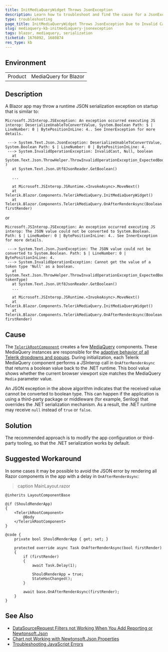 ```yaml
---
title: InitMediaQueryWidget Throws JsonException
description: Learn how to troubleshoot and find the cause for a JsonException that may be thrown by the Telerik InitMediaQueryWidget method.
type: troubleshooting
page_title: InitMediaQueryWidget Throws JsonException Due to Invalid Cast
slug: mediaquery-kb-initmediaquery-jsonexception
tags: blazor, mediaquery, serialization
ticketid: 1676092, 1680874
res_type: kb
---
```


## Environment

<table>
    <tbody>
        <tr>
            <td>Product</td>
            <td>
                MediaQuery for Blazor
            </td>
        </tr>
    </tbody>
</table>

## Description

A Blazor app may throw a runtime JSON serialization exception on startup that is similar to:

```HTML.skip-repl
Microsoft.JSInterop.JSException: An exception occurred executing JS interop: DeserializeUnableToConvertValue, System.Boolean Path: $ | LineNumber: 0 | BytePositionInLine: 4.. See InnerException for more details.

 ---> System.Text.Json.JsonException: DeserializeUnableToConvertValue, System.Boolean Path: $ | LineNumber: 0 | BytePositionInLine: 4.
 ---> System.InvalidOperationException: InvalidCast, Null, boolean
   at System.Text.Json.ThrowHelper.ThrowInvalidOperationException_ExpectedBoolean(JsonTokenType )
   at System.Text.Json.Utf8JsonReader.GetBoolean()

   ...

   at Microsoft.JSInterop.JSRuntime.<InvokeAsync>.MoveNext()
   at Telerik.Blazor.Components.TelerikMediaQuery.InitMediaQueryWidget()
   at Telerik.Blazor.Components.TelerikMediaQuery.OnAfterRenderAsync(Boolean firstRender)
```

or

```C#.skip-repl
Microsoft.JSInterop.JSException: An exception occurred executing JS interop: The JSON value could not be converted to System.Boolean. Path: $ | LineNumber: 0 | BytePositionInLine: 4.. See InnerException for more details.

 ---> System.Text.Json.JsonException: The JSON value could not be converted to System.Boolean. Path: $ | LineNumber: 0 | BytePositionInLine: 4.
 ---> System.InvalidOperationException: Cannot get the value of a token type 'Null' as a boolean.
   at System.Text.Json.ThrowHelper.ThrowInvalidOperationException_ExpectedBoolean(JsonTokenType tokenType)
   at System.Text.Json.Utf8JsonReader.GetBoolean()
   ...

   at Microsoft.JSInterop.JSRuntime.<InvokeAsync>.MoveNext()
   at Telerik.Blazor.Components.TelerikMediaQuery.InitMediaQueryWidget()
   at Telerik.Blazor.Components.TelerikMediaQuery.OnAfterRenderAsync(Boolean firstRender)
```

## Cause

The [`TelerikRootComponent`](slug:rootcomponent-overview) creates a few [MediaQuery](slug:mediaquery-overview) components. These MediaQuery instances are responsible for the [adaptive behavior of all Telerik dropdowns and popups](slug:adaptive-rendering). During initialization, each Telerik MediaQuery component performs a JSInterop call in `OnAfterRenderAsync` that returns a boolean value back to the .NET runtime. This bool value shows whether the current browser viewport size matches the MediaQuery `Media` parameter value.

An JSON exception in the above algorithm indicates that the received value cannot be converted to boolean type. This can happen if the application is using a third-party package or middleware (for example, Serilog) that overrides the .NET serialization mechanism. As a result, the .NET runtime may receive `null` instead of `true` or `false`.

## Solution

The recommended approach is to modify the app configuration or third-party tooling, so that the .NET serialization works by default.

## Suggested Workaround

In some cases it may be possible to avoid the JSON error by rendering all Razor components in the app with a delay in `OnAfterRenderAsync`:

>caption MainLayout.razor

````RAZOR.skip-repl
@inherits LayoutComponentBase

@if (ShouldRenderApp)
{
    <TelerikRootComponent>
        @Body
    </TelerikRootComponent>
}

@code {
    private bool ShouldRenderApp { get; set; }

    protected override async Task OnAfterRenderAsync(bool firstRender)
    {
        if (firstRender)
        {
            await Task.Delay(1);

            ShouldRenderApp = true;
            StateHasChanged();
        }

        await base.OnAfterRenderAsync(firstRender);
    }
}
````

## See Also

* [DataSourceRequest Filters not Working When You Add Reporting or Newtonsoft.Json](slug:common-kb-newtonsoft-breaks-datasourcerequest-serialization)
* [Chart not Working with Newtonsoft.Json Properties](slug:chart-kb-newtonsoft-seialization-settings)
* [Troubleshooting JavaScript Errors](slug:troubleshooting-js-errors)
